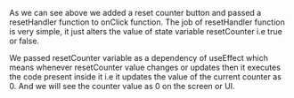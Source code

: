 

As we can see above we added a reset counter button and passed a resetHandler function to onClick function. The job of resetHandler function is very simple, it just alters the value of state variable resetCounter i.e true or false.

We passed resetCounter variable as a dependency of useEffect which means whenever resetCounter value changes or updates then it executes the code present inside it i.e it updates the value of the current counter as 0.
And we will see the counter value as 0 on the screen or UI.